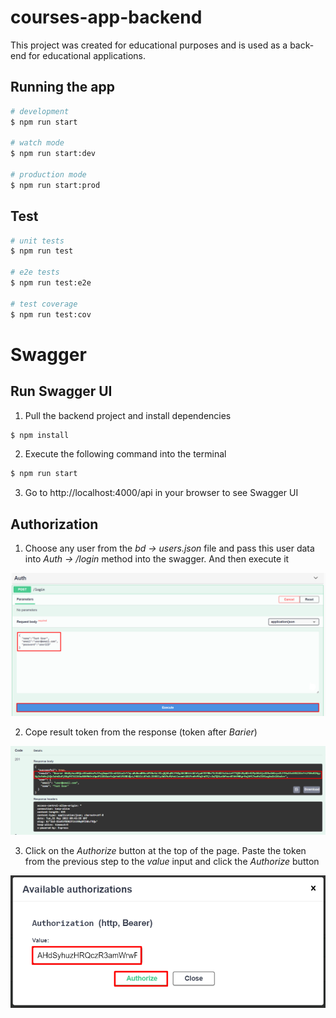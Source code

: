 # courses-app-backend

This project was created for educational purposes and is used as a back-end for educational applications.

## Running the app

```bash
# development
$ npm run start

# watch mode
$ npm run start:dev

# production mode
$ npm run start:prod
```

## Test

```bash
# unit tests
$ npm run test

# e2e tests
$ npm run test:e2e

# test coverage
$ npm run test:cov
```

# Swagger

## Run Swagger UI

1) Pull the backend project and install dependencies
```bash
$ npm install
```

2) Execute the following command into the terminal

```bash
$ npm run start
```

3) Go to http://localhost:4000/api in your browser to see Swagger UI

## Authorization

1) Choose any user from the *bd -> users.json* file and pass this user data into *Auth -> /login* method into the swagger. And then execute it

![Login](assets/img/login.png?raw=true "Login")

2) Cope result token from the response (token after *Barier*)

![Token](assets/img/token.png?raw=true "Token")

3) Click on the *Authorize* button at the top of the page. Paste the token from the previous step to the *value* input and click the *Authorize* button

![Auth](assets/img/auth.png?raw=true "Auth")

